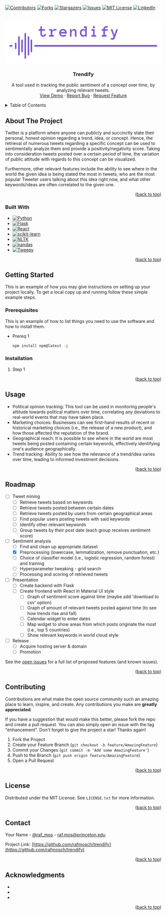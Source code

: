 <!-- Improved compatibility of back to top link: See: https://github.com/othneildrew/Best-README-Template/pull/73 -->
<a name="readme-top"></a>
<!--
*** Thanks for checking out the Best-README-Template. If you have a suggestion
*** that would make this better, please fork the repo and create a pull request
*** or simply open an issue with the tag "enhancement".
*** Don't forget to give the project a star!
*** Thanks again! Now go create something AMAZING! :D
-->



<!-- PROJECT SHIELDS -->
<!--
*** I'm using markdown "reference style" links for readability.
*** Reference links are enclosed in brackets [ ] instead of parentheses ( ).
*** See the bottom of this document for the declaration of the reference variables
*** for contributors-url, forks-url, etc. This is an optional, concise syntax you may use.
*** https://www.markdownguide.org/basic-syntax/#reference-style-links
-->
[![Contributors][contributors-shield]][contributors-url]
[![Forks][forks-shield]][forks-url]
[![Stargazers][stars-shield]][stars-url]
[![Issues][issues-shield]][issues-url]
[![MIT License][license-shield]][license-url]
[![LinkedIn][linkedin-shield]][linkedin-url]



<!-- PROJECT LOGO -->
<br />
<div align="center">
  <a href="https://github.com/rafmosch/trendify">
    <img src="images/logo.png" alt="Logo">
  </a>

<h3 align="center">Trendify</h3>

  <p align="center">
    A tool used in tracking the public sentiment of a concept over time, by analyzing relevant tweets.
    <!-- <br />
    <a href="https://github.com/rafmosch/trendify"><strong>Explore the docs »</strong></a>
    <br /> -->
    <br />
    <a href="https://github.com/rafmosch/trendify">View Demo</a>
    ·
    <a href="https://github.com/rafmosch/trendify/issues">Report Bug</a>
    ·
    <a href="https://github.com/rafmosch/trendify/issues">Request Feature</a>
  </p>
</div>



<!-- TABLE OF CONTENTS -->
<details>
  <summary>Table of Contents</summary>
  <ol>
    <li>
      <a href="#about-the-project">About The Project</a>
      <ul>
        <li><a href="#built-with">Built With</a></li>
      </ul>
    </li>
    <li>
      <a href="#getting-started">Getting Started</a>
      <ul>
        <li><a href="#prerequisites">Prerequisites</a></li>
        <li><a href="#installation">Installation</a></li>
      </ul>
    </li>
    <li><a href="#usage">Usage</a></li>
    <li><a href="#roadmap">Roadmap</a></li>
    <li><a href="#contributing">Contributing</a></li>
    <li><a href="#license">License</a></li>
    <li><a href="#contact">Contact</a></li>
    <li><a href="#acknowledgments">Acknowledgments</a></li>
  </ol>
</details>



<!-- ABOUT THE PROJECT -->
## About The Project

<!-- [![Product Name Screen Shot][product-screenshot]](https://example.com) -->

Twitter is a platform where anyone can publicly and succinctly state their personal, honest opinion regarding a trend, idea, or concept. Hence, the retrieval of numerous tweets regarding a specific concept can be used to sentimentally analyze them and provide a positivity/negativity score. Taking into consideration tweets posted over a certain period of time, the variation of public attitude with regards to this concept can be visualized.

Furthermore, other relevant features include the ability to see where in the world the given idea is being stated the most in tweets, who are the most popular Tweeter users talking about this idea right now, and what other keywords/ideas are often correlated to the given one.

<p align="right">(<a href="#readme-top">back to top</a>)</p>



### Built With
* [![Python][Python-badge]][Python-url]
* [![Flask][Flask-badge]][Flask-url]
* [![React][React-badge]][React-url]
* [![scikit-learn][scikit-learn-badge]][scikit-learn-url]
* [![NLTK][NLTK-badge]][NLTK-url]
* [![pandas][pandas-badge]][pandas-url]
* [![Tweepy][tweepy-badge]][tweepy-url]



<p align="right">(<a href="#readme-top">back to top</a>)</p>



<!-- GETTING STARTED -->
## Getting Started

This is an example of how you may give instructions on setting up your project locally.
To get a local copy up and running follow these simple example steps.

### Prerequisites

This is an example of how to list things you need to use the software and how to install them.
* Prereq 1
  ```sh
  npm install npm@latest -g
  ```

### Installation

1. Step 1

<p align="right">(<a href="#readme-top">back to top</a>)</p>

<!-- USAGE EXAMPLES -->
## Usage

* Political opinion tracking: This tool can be used in monitoring people's attitude towards political matters over time, correlating any deviations to real-world events that may have taken place.
* Marketing choices: Businesses can see first-hand results of recent or historical marketing choices (i.e., the release of a new product), and how those affected the reputation of the brand.
* Geographical reach: It is possible to see where in the world are most tweets being posted containing certain keywords, effectively identifying one's audience geographically.
* Trend tracking: Ability to see how the relevance of a trend/idea varies over time, leading to informed investment decisions.


<!--_For more examples, please refer to the [Documentation](https://example.com)_-->

<p align="right">(<a href="#readme-top">back to top</a>)</p>



<!-- ROADMAP -->
## Roadmap

- [ ] Tweet mining
    - [ ] Retrieve tweets based on keywords
    - [ ] Retrieve tweets posted between certain dates
    - [ ] Retrieve tweets posted by users from certain geographical areas
    - [ ] Find popular users posting tweets with said keywords
    - [ ] Identify other relevant keywords
    - [ ] Group tweets by their post date (each group receives sentiment score)
- [ ] Sentiment analysis
    - [ ] Find and clean up appropriate dataset
    - [x] Preprocessing (lowercase, lemmatization, remove punctuation, etc.)
    - [ ] Choice of classifier model (i.e., logistic regression, random forest) and training
    - [ ] Hyperparameter tweaking - grid search
    - [ ] Processing and scoring of retrieved tweets
- [ ] Presentation
    - [ ] Create backend with Flask
    - [ ] Create frontend with React in Material UI style
        - [ ] Graph of sentiment score against time (maybe add 'download to csv' option)
        - [ ] Graph of amount of relevant tweets posted against time (to see how trends rise and fall)
        - [ ] Calendar widget to enter dates
        - [ ] Map widget to show areas from which posts originate the most (i.e., top 5 countries)
        - [ ] Show relevant keywords in world cloud style
- [ ] Release
    - [ ] Acquire hosting server & domain
    - [ ] Promotion

See the [open issues](https://github.com/rafmosch/trendify/issues) for a full list of proposed features (and known issues).

<p align="right">(<a href="#readme-top">back to top</a>)</p>



<!-- CONTRIBUTING -->
## Contributing

Contributions are what make the open source community such an amazing place to learn, inspire, and create. Any contributions you make are **greatly appreciated**.

If you have a suggestion that would make this better, please fork the repo and create a pull request. You can also simply open an issue with the tag "enhancement".
Don't forget to give the project a star! Thanks again!

1. Fork the Project
2. Create your Feature Branch (`git checkout -b feature/AmazingFeature`)
3. Commit your Changes (`git commit -m 'Add some AmazingFeature'`)
4. Push to the Branch (`git push origin feature/AmazingFeature`)
5. Open a Pull Request

<p align="right">(<a href="#readme-top">back to top</a>)</p>



<!-- LICENSE -->
## License

Distributed under the MIT License. See `LICENSE.txt` for more information.

<p align="right">(<a href="#readme-top">back to top</a>)</p>



<!-- CONTACT -->
## Contact

Your Name - [@raf_mos](https://twitter.com/raf_mos) - raf.mos@princeton.edu

Project Link: [https://github.com/rafmosch/trendify](https://github.com/rafmosch/trendify)

<p align="right">(<a href="#readme-top">back to top</a>)</p>



<!-- ACKNOWLEDGMENTS -->
## Acknowledgments

* []()
* []()
* []()

<p align="right">(<a href="#readme-top">back to top</a>)</p>



<!-- MARKDOWN LINKS & IMAGES -->
<!-- https://www.markdownguide.org/basic-syntax/#reference-style-links -->
[contributors-shield]: https://img.shields.io/github/contributors/rafmosch/trendify.svg?style=for-the-badge
[contributors-url]: https://github.com/rafmosch/trendify/graphs/contributors
[forks-shield]: https://img.shields.io/github/forks/rafmosch/trendify.svg?style=for-the-badge
[forks-url]: https://github.com/rafmosch/trendify/network/members
[stars-shield]: https://img.shields.io/github/stars/rafmosch/trendify.svg?style=for-the-badge
[stars-url]: https://github.com/rafmosch/trendify/stargazers
[issues-shield]: https://img.shields.io/github/issues/rafmosch/trendify.svg?style=for-the-badge
[issues-url]: https://github.com/rafmosch/trendify/issues
[license-shield]: https://img.shields.io/github/license/rafmosch/trendify.svg?style=for-the-badge
[license-url]: https://github.com/rafmosch/trendify/blob/master/LICENSE.txt
[linkedin-shield]: https://img.shields.io/badge/-LinkedIn-black.svg?style=for-the-badge&logo=linkedin&colorB=555
[linkedin-url]: https://www.linkedin.com/in/rafael-moschopoulos-50161b281/
[product-screenshot]: images/screenshot.png

[Python-badge]: https://img.shields.io/badge/Python-4584b6?style=for-the-badge&logo=python&logoColor=ffde57
[Python-url]: https://www.python.org/

[Flask-badge]: https://img.shields.io/badge/flask-FFFFFF?style=for-the-badge&logo=flask&logoColor=black
[Flask-url]: https://flask.palletsprojects.com/en/2.3.x/

[React-badge]: https://img.shields.io/badge/React-20232A?style=for-the-badge&logo=react&logoColor=61DAFB
[React-url]: https://reactjs.org/

[scikit-learn-badge]: https://img.shields.io/badge/scikit%20learn-f89a36?style=for-the-badge&logo=scikit-learn&logoColor=319ace
[scikit-learn-url]: https://scikit-learn.org/

[NLTK-badge]: https://img.shields.io/badge/NLTK-ffffff?style=for-the-badge&logo=python&logoColor=154f5b
[NLTK-url]: https://www.nltk.org/

[pandas-badge]: https://img.shields.io/badge/pandas-130654?style=for-the-badge&logo=pandas&logoColor=ffffff
[pandas-url]: https://pandas.pydata.org/

[tweepy-badge]: https://img.shields.io/badge/Tweepy-5ea9de?style=for-the-badge&logo=twitter&logoColor=ffffff
[tweepy-url]: https://www.tweepy.org/





